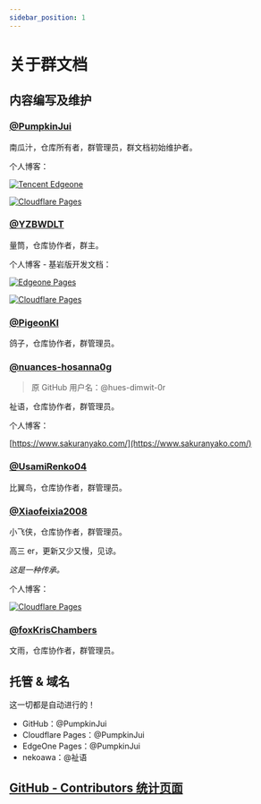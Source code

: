 ```yaml
---
sidebar_position: 1
---
```


# 关于群文档

## 内容编写及维护

### [@PumpkinJui](https://github.com/PumpkinJui)

南瓜汁，仓库所有者，群管理员，群文档初始维护者。

个人博客：

[![Tencent Edgeone](/badges/edgeone.svg)](https://www.pumpkinjui.com/)

[![Cloudflare Pages](/badges/cloudflare.svg)](https://pumpkinjui.pages.dev/)

### [@YZBWDLT](https://github.com/YZBWDLT)

量筒，仓库协作者，群主。

个人博客 - 基岩版开发文档：

[![Edgeone Pages](/badges/edgeone.svg)](https://mcdevdoc.nekoawa.com/)

[![Cloudflare Pages](/badges/cloudflare.svg)](https://yzbwdlt.pages.dev/)

### [@PigeonKI](https://github.com/PigeonKI)

鸽子，仓库协作者，群管理员。

### [@nuances-hosanna0g](https://github.com/nuances-hosanna0g)

> 原 GitHub 用户名：@hues-dimwit-0r

祉语，仓库协作者，群管理员。

个人博客：

[https://www.sakuranyako.com/](https://www.sakuranyako.com/)

### [@UsamiRenko04](https://github.com/UsamiRenko04)

比翼鸟，仓库协作者，群管理员。

### [@Xiaofeixia2008](https://github.com/Xiaofeixia2008)

小飞侠，仓库协作者，群管理员。

高三 er，更新又少又慢，见谅。

*这是一种传承。*

个人博客：

[![Cloudflare Pages](/badges/cloudflare.svg)](https://wstd.pages.dev/)

### [@foxKrisChambers](https://github.com/foxKrisChambers)

文雨，仓库协作者，群管理员。

## 托管 & 域名

这一切都是自动进行的！

- GitHub：@PumpkinJui
- Cloudflare Pages：@PumpkinJui
- EdgeOne Pages：@PumpkinJui
- nekoawa：@祉语

## [GitHub - Contributors 统计页面](https://github.com/PumpkinJui/groupdocs/graphs/contributors)
